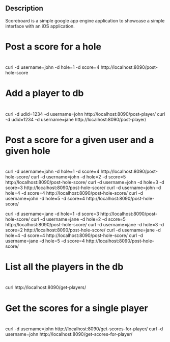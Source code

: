 ## Description #
Scoreboard is a simple google app engine application to showcase a simple interface with an iOS application.

#
# Post a score for a hole
#
curl -d username=john -d hole=1 -d score=4 http://localhost:8090/post-hole-score

#
# Add a player to db #
#
curl -d udid=1234 -d username=john http://localhost:8090/post-player/
curl -d udid=1234 -d username=jane http://localhost:8090/post-player/

#     
# Post a score for a given user and a given hole #     
#
curl -d username=john -d hole=1 -d score=4 http://localhost:8090/post-hole-score/
curl -d username=john -d hole=2 -d score=5 http://localhost:8090/post-hole-score/
curl -d username=john -d hole=3 -d score=3 http://localhost:8090/post-hole-score/
curl -d username=john -d hole=4 -d score=4 http://localhost:8090/post-hole-score/
curl -d username=john -d hole=5 -d score=4 http://localhost:8090/post-hole-score/
     
curl -d username=jane -d hole=1 -d score=3 http://localhost:8090/post-hole-score/
curl -d username=jane -d hole=2 -d score=5 http://localhost:8090/post-hole-score/
curl -d username=jane -d hole=3 -d score=2 http://localhost:8090/post-hole-score/
curl -d username=jane -d hole=4 -d score=4 http://localhost:8090/post-hole-score/
curl -d username=jane -d hole=5 -d score=4 http://localhost:8090/post-hole-score/

#
# List all the players in the db #
#
curl http://localhost:8090/get-players/

#
# Get the scores for a single player
#
curl -d username=john http://localhost:8090/get-scores-for-player/
curl -d username=john http://localhost:8090/get-scores-for-player/